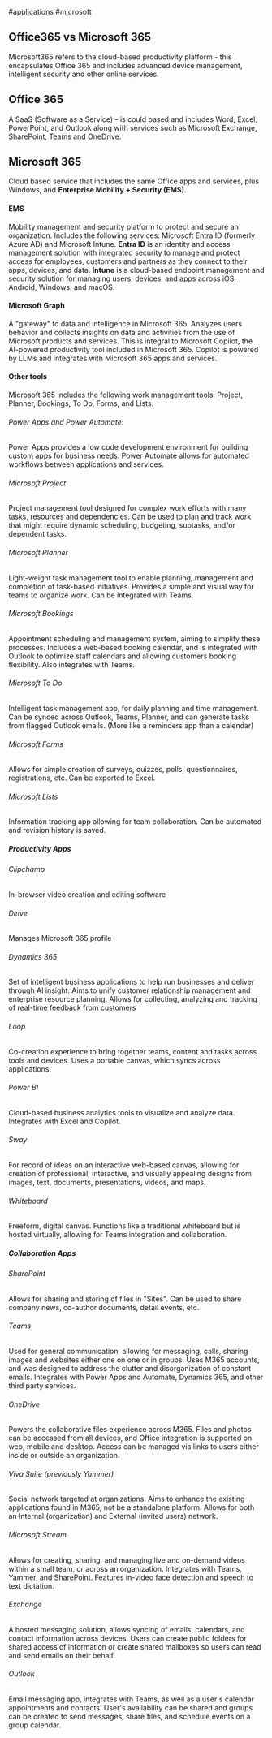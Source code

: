 #applications #microsoft

## Office365 vs Microsoft 365
Microsoft365 refers to the cloud-based productivity platform - this encapsulates Office 365 and includes advanced device management, intelligent security and other online services.
## Office 365
A SaaS (Software as a Service) - is could based and includes Word, Excel, PowerPoint, and Outlook along with services such as Microsoft Exchange, SharePoint, Teams and OneDrive.  

## Microsoft 365
Cloud based service that includes the same Office apps and services, plus Windows, and **Enterprise Mobility + Security (EMS)**.
#### EMS
Mobility management and security platform to protect and secure an organization. Includes the following services: Microsoft Entra ID (formerly Azure AD) and Microsoft Intune. 
**Entra ID** is an identity and access management solution with integrated security to manage and protect access for employees, customers and partners as they connect to their apps, devices, and data. **Intune** is a cloud-based endpoint management and security solution for managing users, devices, and apps across iOS, Android, Windows, and macOS. 
#### Microsoft Graph
A "gateway" to data and intelligence in Microsoft 365. Analyzes users behavior and collects insights on data and activities from the use of Microsoft products and services. This is integral to Microsoft Copilot, the AI-powered productivity tool included in Microsoft 365. Copilot is powered by LLMs and integrates with Microsoft 365 apps and services. 

#### Other tools
Microsoft 365 includes the following work management tools: Project, Planner, Bookings, To Do, Forms, and Lists. 
###### Power Apps and Power Automate: 
Power Apps provides a low code development environment for building custom apps for business needs. Power Automate allows for automated workflows between applications and services. 
###### Microsoft Project
Project management tool designed for complex work efforts with many tasks, resources and dependencies.  Can be used to plan and track work that might require dynamic scheduling, budgeting, subtasks, and/or dependent tasks.  

###### Microsoft Planner
Light-weight task management tool to enable planning, management and completion of task-based initiatives. Provides a simple and visual way for teams to organize work. Can be integrated with Teams. 

###### Microsoft Bookings
Appointment scheduling and management system, aiming to simplify these processes. Includes a web-based booking calendar, and is integrated with Outlook to optimize staff calendars and allowing customers booking flexibility. Also integrates with Teams.

###### Microsoft To Do 
Intelligent task management app, for daily planning and time management. Can be synced across Outlook, Teams, Planner, and can generate tasks from flagged Outlook emails. (More like a reminders app than a calendar)

###### Microsoft Forms
Allows for simple creation of surveys, quizzes, polls, questionnaires, registrations, etc. Can be exported to Excel. 

###### Microsoft Lists
Information tracking app allowing for team collaboration. Can be automated and revision history is saved. 

##### Productivity Apps
###### Clipchamp
In-browser video creation and editing software
###### Delve
Manages Microsoft 365 profile
###### Dynamics 365
Set of intelligent business applications to help run businesses and deliver through AI insight. Aims to unify customer relationship management and enterprise resource planning. Allows for collecting, analyzing and tracking of real-time feedback from customers
###### Loop
Co-creation experience to bring together teams, content and tasks across tools and devices. Uses a portable canvas, which syncs across applications.
###### Power BI
Cloud-based business analytics tools to visualize and analyze data. Integrates with Excel and Copilot. 
###### Sway
For record of ideas on an interactive web-based canvas, allowing for creation of professional, interactive, and visually appealing designs from images, text, documents, presentations, videos, and maps.
###### Whiteboard
Freeform, digital canvas. Functions like a traditional whiteboard but is hosted virtually, allowing for Teams integration and collaboration. 

##### Collaboration Apps
###### SharePoint
Allows for sharing and storing of files in "Sites". Can be used to share company news, co-author documents, detail events, etc.
###### Teams
Used for general communication, allowing for messaging, calls, sharing images and websites either one on one or in groups. Uses M365 accounts, and was designed to address the clutter and disorganization of constant emails. Integrates with Power Apps and Automate, Dynamics 365, and other third party services. 
###### OneDrive
Powers the collaborative files experience across M365. Files and photos can be accessed from all devices, and Office integration is supported on web, mobile and desktop. Access can be managed via links to users either inside or outside an organization.
###### Viva Suite (previously Yammer)
Social network targeted at organizations. Aims to enhance the existing applications found in M365, not be a standalone platform. Allows for both an Internal (organization) and External (invited users) network.
###### Microsoft Stream
Allows for creating, sharing, and managing live and on-demand videos within a small team, or across an organization. Integrates with Teams, Yammer, and SharePoint. Features in-video face detection and speech to text dictation.
###### Exchange
A hosted messaging solution, allows syncing of emails, calendars, and contact information across devices. Users can create public folders for shared access of information or create shared mailboxes so users can read and send emails on their behalf. 
###### Outlook
Email messaging app, integrates with Teams, as well as a user's calendar appointments and contacts. User's availability can be shared and groups can be created to send messages, share files, and schedule events on a group calendar. 
